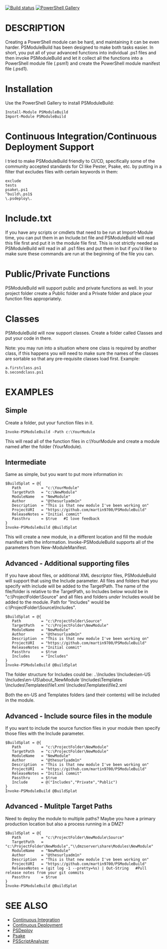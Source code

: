 [![Build status](https://ci.appveyor.com/api/projects/status/7w0yl0tn1ut71cek?svg=true)](https://ci.appveyor.com/project/MartinPugh/psmodulebuild) [![PowerShell Gallery](https://img.shields.io/powershellgallery/dt/PSModuleBuild.svg?style=plastic)](https://www.powershellgallery.com/packages/PSModuleBuild)


# DESCRIPTION
Creating a PowerShell module can be hard, and maintaining it can be even harder.  PSModuleBuild has been designed to make both tasks easier.  In short, you put all of your advanced functions into individual .ps1 files and then invoke PSModuleBuild and let it collect all the functions into a PowerShell module file (.psm1) and create the PowerShell module manifest file (.psd1).


Installation
============
Use the PowerShell Gallery to install PSModuleBuild:
	
	Install-Module PSModuleBuild
	Import-Module PSModuleBuild
	
	
Continuous Integration/Continuous Deployment Support
====================================================
I tried to make PSModuleBuild friendly to CI/CD, specifically some of the community accepted standards for CI like Pester, Psake, etc. by putting in a filter that excludes files with certain keywords in them:
	
	exclude
	tests
	psake\.ps1
	^build\.ps1$
	\.psdeploy\.
	
	
Include.txt
===========
If you have any scripts or cmdlets that need to be run at Import-Module time, you can put them in an Include.txt file and PSModuleBuild will read this file first and put it in the module file first.  This is not strictly needed as PSModuleBuild will read in all .ps1 files and put them in but if you'd like to make sure these commands are run at the beginning of the file you can.


Public/Private Functions
========================
PSModuleBuild will support public and private functions as well.  In your project folder create a Public folder and a Private folder and place your function files appropriately.  


Classes
=======
PSModuleBuild will now support classes.  Create a folder called Classes and put your code in there.

Note: you may run into a situation where one class is required by another class, if this happens you will need to make sure the names of the classes are sortable so that any pre-requisite classes load first.  Example:

    a.firstclass.ps1
    b.secondclass.ps1
    
	

# EXAMPLES

Simple
------
Create a folder, put your function files in it.
	
	Invoke-PSModuleBuild -Path c:\YourModule
	
This will read all of the function files in c:\YourModule and create a module named after the folder (YourModule).
	
Intermediate
------------
Same as simple, but you want to put more information in:
	
	$BuildSplat = @{
	   Path         = "c:\YourModule"   
	   TargetPath   = "c:\NewModule"
	   ModuleName   = "NewModule"
	   Author       = "@thesurlyadm1n"
	   Description  = "This is that new module I've been working on"
	   ProjectURI   = "https://github.com/martin9700/PSModuleBuild"
	   ReleaseNotes = "Initial commit"
	   Passthru     = $true   #I love feedback
	}
	Invoke-PSModuleBuild @BuildSplat
	
This will create a new module, in a different location and fill the module manifest with the information.  Invoke-PSModuleBuild	supports all of the parameters from New-ModuleManifest.
	
	
Advanced - Additional supporting files
--------------------------------------
If you have about files, or additional XML descriptor files, PSModuleBuild will support that using the Include parameter. All files and folders that you specify with include will be added to the TargetPath.  The name of 
the file/folder is relative to the TargetPath, so Includes below would be in "c:\ProjectFolder\Source" and all 
files and folders *under* Includes would be added to the module.  Path for "Includes" would be 
c:\ProjectFolder\Source\Includes".
	
	$BuildSplat = @{
	   Path         = "c:\ProjectFolder\Source"   
	   TargetPath   = "c:\ProjectFolder\NewModule"
	   ModuleName   = "NewModule"
	   Author       = "@thesurlyadm1n"
	   Description  = "This is that new module I've been working on"
	   ProjectURI   = "https://github.com/martin9700/PSModuleBuild"
	   ReleaseNotes = "Initial commit"
	   Passthru     = $true
	   Includes     = "Includes"
	}
	Invoke-PSModuleBuild @BuildSplat

The folder structure for Includes could be:
	..\Includes
	  \Includes\en-US
	  \Includes\en-US\about_NewModule
	  \Includes\Templates
	  \Includes\Templates\file1.xml
	  \Includes\Templates\file2.xml

Both the en-US and Templates folders (and their contents) will be included in the module.

	
	
Advanced - Include source files in the module
---------------------------------------------
If you want to include the source function files in your module then specify those files with the Include 
parameter.
	
	$BuildSplat = @{
	   Path         = "c:\ProjectFolder\NewModule"   
	   TargetPath   = "c:\ProjectFolder\NewModule"
	   ModuleName   = "NewModule"
	   Author       = "@thesurlyadm1n"
	   Description  = "This is that new module I've been working on"
	   ProjectURI   = "https://github.com/martin9700/PSModuleBuild"
	   ReleaseNotes = "Initial commit"
	   Passthru     = $true
	   Include      = @("Includes","Private","Public")
	}
	Invoke-PSModuleBuild @BuildSplat
	
	
Advanced - Mulitple Target Paths
--------------------------------
Need to deploy the module to multiple paths?  Maybe you have a primary production location but also a process running in a DMZ?
	
	$BuildSplat = @{
	   Path         = "c:\ProjectFolder\NewModule\Source"   
	   TargetPath   = "c:\ProjectFolder\NewModule","\\dmzserver\share\Modules\NewModule" 
	   ModuleName   = "NewModule"
	   Author       = "@thesurlyadm1n"
	   Description  = "This is that new module I've been working on"
	   ProjectURI   = "https://github.com/martin9700/PSModuleBuild"
	   ReleaseNotes = (git log -1 --pretty=%s) | Out-String   #Pull release notes from your git commits
	   Passthru     = $true
	}
	Invoke-PSModuleBuild @BuildSplat


# SEE ALSO

- [Continuous Integration](https://en.wikipedia.org/wiki/Continuous_integration)
- [Continuous Deployment](https://en.wikipedia.org/wiki/Continuous_deployment)
- [PSDeploy](https://github.com/RamblingCookieMonster/PSDeploy)
- [Psake](https://github.com/psake/psake)
- [PSScriptAnalyzer](https://github.com/PowerShell/PSScriptAnalyzer)
	
